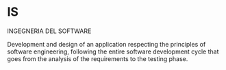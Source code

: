 # IS
INGEGNERIA DEL SOFTWARE

Development and design of an application respecting the principles of software engineering, 
following the entire software development cycle that goes from the analysis of the requirements to the testing phase.
